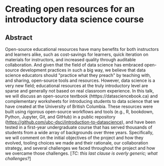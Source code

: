 # Creating open resources for an introductory data science course

## Abstract

Open-source educational resources have many benefits for
both instructors and learners alike, such as cost-savings for learners,
quick iteration on materials for instructors, and increased
quality through auditable collaboration.
And given that the field of data science has embraced open-source development practices in such a big way, 
we believe that data science educators should "practice what they preach"
by teaching with, and sharing, open-source tools and resources. 
However, data science is a very new field; educational resources
at the truly introductory level are sparse and generally not based on real classroom experience.
In this talk, we will discuss an open-source textbook (htttps://datasciencebook.ca) 
and complementary worksheets
for introducing students to data science that we have created at the University of British Columbia.
These resources were built using rigorous open-source workflows 
and tools (e.g., R, bookdown, Python, Jupyter, Git, and GitHub)
in a public repository (https://github.com/ubc-dsci/introduction-to-datascience),
and have been tested in a first-year undergraduate course that has served thousands of students 
from a wide array of backgrounds over three years. 
Specifically, we will comment on the initial objectives of the
project and how they evolved, tooling choices we made and their rationale, our
collaboration strategy, and several challenges we faced throughout the project
and how we overcame those challenges. [*TC: this last clause is overly generic; what challenges?*]
